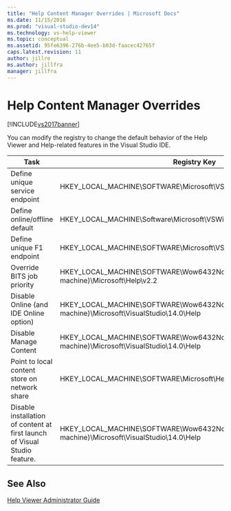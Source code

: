 ```yaml
---
title: "Help Content Manager Overrides | Microsoft Docs"
ms.date: 11/15/2016
ms.prod: "visual-studio-dev14"
ms.technology: vs-help-viewer
ms.topic: conceptual
ms.assetid: 95fe6396-276b-4ee5-b03d-faacec42765f
caps.latest.revision: 11
author: jillre
ms.author: jillfra
manager: jillfra
---
```

# Help Content Manager Overrides
[!INCLUDE[vs2017banner](../includes/vs2017banner.md)]

You can modify the registry to change the default behavior of the Help Viewer and Help-related features in the Visual Studio IDE.

|Task|Registry Key|Value and Definition|
|----------|------------------|--------------------------|
|Define unique service endpoint|HKEY_LOCAL_MACHINE\SOFTWARE\Microsoft\VSWinExpress\14.0\Help|NewContentAndUpdateService--*HTTPValueForTheServiceEndpoint*.|
|Define online/offline default|HKEY_LOCAL_MACHINE\Software\Microsoft\VSWinExpress\14.0\help|UseOnlineHelp--Enter `0` to specify local Help, and enter `1` to specify online Help.|
|Define unique F1 endpoint|HKEY_LOCAL_MACHINE\SOFTWARE\Microsoft\VSWinExpress\14.0\Help|OnlineBaseUrl--*HTTPValueForTheServiceEndpoint*|
|Override BITS job priority|HKEY_LOCAL_MACHINE\SOFTWARE\Wow6432Node (on a 64-bit machine)\Microsoft\Help\v2.2|BITSPriority--Use one of the following values: **foreground**, **high**, **normal**, or **low**.|
|Disable Online (and IDE Online option)|HKEY_LOCAL_MACHINE\SOFTWARE\Wow6432Node (on a 64-bit machine)\Microsoft\VisualStudio\14.0\Help|OnlineHelpPreferenceDisabled--Set to 1 to disable access of online Help content.|
|Disable Manage Content|HKEY_LOCAL_MACHINE\SOFTWARE\Wow6432Node (on a 64-bit machine)\Microsoft\VisualStudio\14.0\Help|ContentManagementDisabled--Set to 1 to disable the **Manage Content** tab in Help Viewer.|
|Point to local content store on network share|HKEY_LOCAL_MACHINE\SOFTWARE\Microsoft\Help\v2.2\Catalogs\VisualStudio11|LocationPath=”*ContentStoreNetworkShare*”|
|Disable installation of content at first launch of Visual Studio feature.|HKEY_LOCAL_MACHINE\SOFTWARE\Wow6432Node (on a 64-bit machine)\Microsoft\VisualStudio\14.0\Help|DisableFirstRunHelpSelection--Set to 1 to disable help features that are configured the first time that Visual Studio starts.|

## See Also
 [Help Viewer Administrator Guide](../ide/help-viewer-administrator-guide.md)
